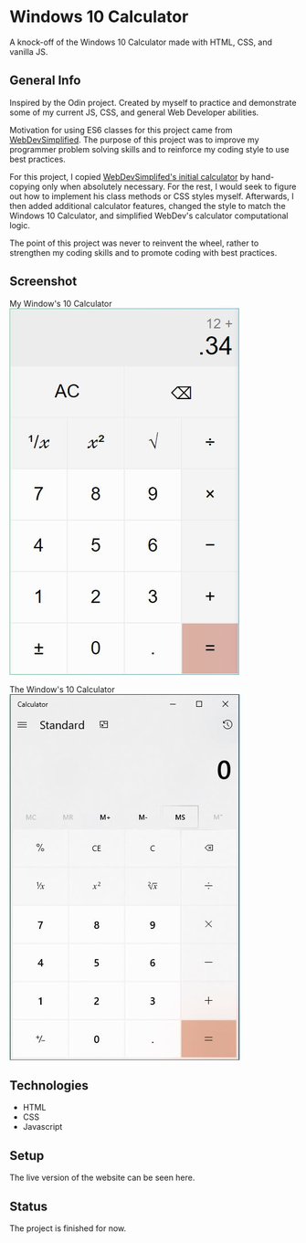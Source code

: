 # Windows 10 Calculator

A knock-off of the Windows 10 Calculator made with HTML, CSS, and vanilla JS.

## General Info

Inspired by the Odin project. Created by myself to practice and demonstrate some of my current JS, CSS, and general Web Developer abilities.

Motivation for using ES6 classes for this project came from [WebDevSimplified](https://github.com/WebDevSimplified/Vanilla-JavaScript-Calculator). The purpose of this project was to improve my programmer problem solving skills and to reinforce my coding style to use best practices.

For this project, I copied [WebDevSimplifed's initial calculator](https://github.com/WebDevSimplified/Vanilla-JavaScript-Calculator) by hand-copying only when absolutely necessary. For the rest, I would seek to figure out how to implement his class methods or CSS styles myself. Afterwards, I then added additional calculator features, changed the style to match the Windows 10 Calculator, and simplified WebDev's calculator computational logic.

The point of this project was never to reinvent the wheel, rather to strengthen my coding skills and to promote coding with best practices.

## Screenshot

My Window's 10 Calculator
![Example screenshot](https://github.com/MNGoldman/Windows10-Calculator/blob/master/images/MyWindows10Calculator.JPG)

The Window's 10 Calculator
![Example screenshot](https://github.com/MNGoldman/Windows10-Calculator/blob/master/images/RealWindows10Calculator.JPG)

## Technologies

* HTML
* CSS
* Javascript

## Setup

The live version of the website can be seen here.

## Status

The project is finished for now.
